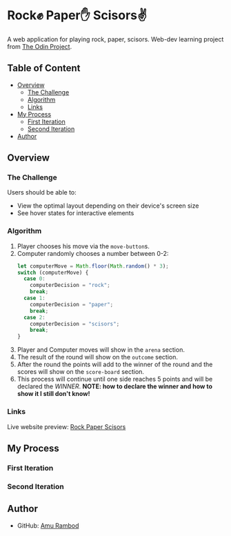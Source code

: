 # Rock✊ Paper✋ Scisors✌

A web application for playing rock, paper, scisors. Web-dev learning project from [The Odin Project](https://www.theodinproject.com).

## Table of Content

- [Overview](#Overview)
  - [The Challenge](#the-challenge)
  - [Algorithm](#algorithm)
  - [Links](#links)
- [My Process](#my-process)
  - [First Iteration](#first-iteration)
  - [Second Iteration](#second-iteration)
- [Author](#author)

## Overview

### The Challenge

Users should be able to:

- View the optimal layout depending on their device's screen size
- See hover states for interactive elements

### Algorithm

1. Player chooses his move via the `move-button`s.
2. Computer randomly chooses a number between 0-2:
   ```js
   let computerMove = Math.floor(Math.random() * 3);
   switch (computerMove) {
     case 0:
       computerDecision = "rock";
       break;
     case 1:
       computerDecision = "paper";
       break;
     case 2:
       computerDecision = "scisors";
       break;
   }
   ```
3. Player and Computer moves will show in the `arena` section.
4. The result of the round will show on the `outcome` section.
5. After the round the points will add to the winner of the round and the scores will show on the `score-board` section.
6. This process will continue until one side reaches 5 points and will be declared the _WINNER_.
   **NOTE: how to declare the winner and how to show it I still don't know!**

### Links

Live website preview: [Rock Paper Scisors]()

## My Process

### First Iteration

### Second Iteration

## Author

- GitHub: [Amu Rambod](https://github.com/AmuRambod)

